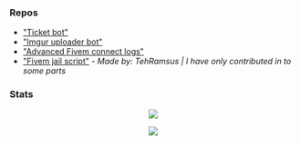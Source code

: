 ### Repos
- ["Ticket bot"](https://github.com/fa1t666/ticketbotti)
- ["Imgur uploader bot"](https://github.com/fa1t666/imgur-uploader-bot)
- ["Advanced Fivem connect logs"](https://github.com/fa1t666/logit)
- ["Fivem jail script"](https://github.com/TehRamsus/esx_extendedjail) - *Made by: TehRamsus | I have only contributed in to some parts*

### Stats

<p align="center">
  <img src="https://github-readme-stats.vercel.app/api/top-langs/?username=fa1t666&layout=compact&theme=buefy" />
</p>

<p align="center">
  <img src="https://github-readme-stats.vercel.app/api?username=fa1t666&show_icons=true&include_all_commits=true&count_private=true&theme=buefy" />
</p>

